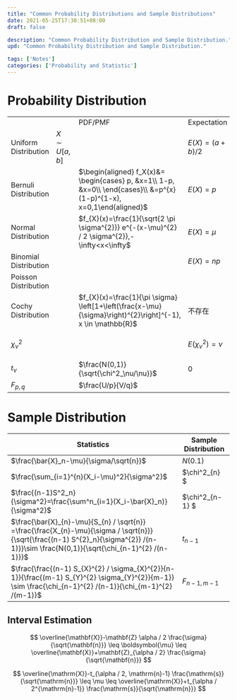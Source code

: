 ```yaml
---
title: "Common Probability Distributions and Sample Distributions"
date: 2021-05-25T17:38:51+08:00
draft: false

description: "Common Probability Distribution and Sample Distribution."
upd: "Common Probability Distribution and Sample Distribution."

tags: ['Notes']
categories: ['Probability and Statistic']
---
```


<!--more-->

# Probability Distribution

|                       |                 |                                                              |                     |                        |                                           |
| --------------------- | --------------- | ------------------------------------------------------------ | ------------------- | ---------------------- | ----------------------------------------- |
|                       |                 | PDF/PMF                                                      | Expectation         | Variance               | MGF                                       |
| Uniform Distribution  | $X \sim U[a,b]$ |                                                              | $E(X)=(a+b)/2$      | $var(X)=(b-a)^2/12$    | Be                                        |
| Bernuli Distribution  |                 | $\begin{aligned}	f_X(x)&=	\begin{cases}	p, &x=1\\	1-p, &x=0\\	\end{cases}\\	&=p^{x}(1-p)^{1-x}, x=0,1\end{aligned}$ | $E(X)=p$            | $var(X)=p(1-p)$        | $M_X(t)=pe^t+1-p,t \in(-\infty,\infty)$   |
| Normal Distribution   |                 | $f_{X}(x)=\frac{1}{\sqrt{2 \pi \sigma^{2}}} e^{-(x-\mu)^{2} / 2 \sigma^{2}},-\infty<x<\infty$ | $E(X)=\mu$          | $var(X)=\sigma^2$      | $M_X(t)=e^{\mu t+ \frac{\sigma^2}{2}t^2}$ |
| Binomial Distribution |                 |                                                              | $E(X)=np$           | $Var(X)=\sqrt{npq}$    |                                           |
| Poisson Distribution  |                 |                                                              |                     |                        |                                           |
| Cochy Distribution    |                 | $f_{X}(x)=\frac{1}{\pi \sigma} \left[1+\left(\frac{x-\mu}{\sigma}\right)^{2}\right]^{-1}, x \in \mathbb{R}$ | 不存在              | 不存在                 | 不存在/一阶及以矩上均不存在               |
| $\chi^2_{\nu}$        |                 |                                                              | $E(\chi^2_\nu)=\nu$ | $var(\chi^2_\nu)=2\nu$ | $M_X(t)=(1-2t)^{-\frac{\nu }{2}}$         |
| $t_\nu$               |                 | $\frac{N(0,1)}{\sqrt{\chi^2_\nu/\nu}}$                       | 0                   | $\nu/(\nu-2)$          | 不存在                                    |
| $F_{p,q}$             |                 | $\frac{U/p}{V/q}$                                            |                     |                        |                                           |

# Sample Distribution

| Statistics                                                   | Sample Distribution |
| ------------------------------------------------------------ | ------------------- |
| $\frac{\bar{X}_n-\mu}{\sigma/\sqrt{n}}$                      | $N(0.1)$            |
| $\frac{\sum_{i=1}^{n}(X_i-\mu)^2}{\sigma^2}$                 | $\chi^2_{n} $       |
| $\frac{(n-1)S^2_n}{\sigma^2}=\frac{\sum^n_{i=1}(X_i-\bar{X}_n)}{\sigma^2}$ | $\chi^2_{n-1} $     |
| $\frac{\bar{X}_{n}-\mu}{S_{n} / \sqrt{n}} =\frac{\frac{X_{n}-\mu}{\sigma / \sqrt{n}}}{\sqrt{\frac{(n-1) S^{2}_n}{\sigma^{2}} /(n-1)}}\sim \frac{N(0,1)}{\sqrt{\chi_{n-1}^{2} /(n-1)}}$ | $t_{n-1}$           |
| $\frac{\frac{(n-1) S_{X}^{2} / \sigma_{X}^{2}}{n-1}}{\frac{(m-1) S_{Y}^{2} \sigma_{Y}^{2}}{m-1}} \sim \frac{\chi_{n-1}^{2} /(n-1)}{\chi_{m-1}^{2} /(m-1)}$ | $F_{n-1,m-1}$       |

## Interval Estimation

$$
\overline{\mathbf{X}}-\mathbf{Z} \alpha / 2 \frac{\sigma}{\sqrt{\mathbf{n}}} \leq \boldsymbol{\mu} \leq \overline{\mathbf{X}}+\mathbf{Z}_{\alpha / 2} \frac{\sigma}{\sqrt{\mathbf{n}}}
$$



$$
\overline{\mathrm{X}}-t_{\alpha / 2, \mathrm{n}-1} \frac{\mathrm{s}}{\sqrt{\mathrm{n}}} \leq \mu \leq \overline{\mathrm{X}}+t_{\alpha / 2^{\mathrm{n}-1}} \frac{\mathrm{s}}{\sqrt{\mathrm{n}}}
$$

